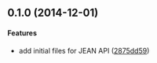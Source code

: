 <a name="0.1.0"></a>
## 0.1.0 (2014-12-01)


#### Features

* add initial files for JEAN API ([2875dd59](https://github.com/medullan/jean/commit/2875dd59e6b2ecd0d3eaba268d18bc54f0f32af6))
